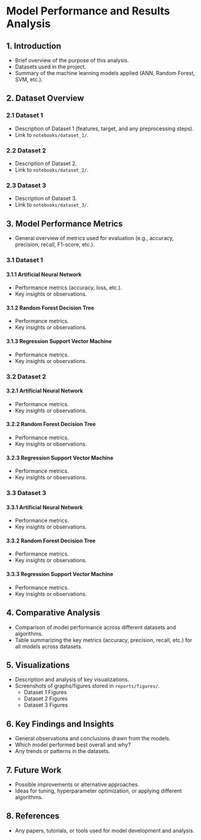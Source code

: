 # Model Performance and Results Analysis

## 1. Introduction
- Brief overview of the purpose of this analysis.
- Datasets used in the project.
- Summary of the machine learning models applied (ANN, Random Forest, SVM, etc.).

## 2. Dataset Overview
### 2.1 Dataset 1
- Description of Dataset 1 (features, target, and any preprocessing steps).
- Link to `notebooks/dataset_1/`.

### 2.2 Dataset 2
- Description of Dataset 2.
- Link to `notebooks/dataset_2/`.

### 2.3 Dataset 3
- Description of Dataset 3.
- Link to `notebooks/dataset_3/`.

## 3. Model Performance Metrics
- General overview of metrics used for evaluation (e.g., accuracy, precision, recall, F1-score, etc.).

### 3.1 Dataset 1
#### 3.1.1 Artificial Neural Network
- Performance metrics (accuracy, loss, etc.).
- Key insights or observations.

#### 3.1.2 Random Forest Decision Tree
- Performance metrics.
- Key insights or observations.

#### 3.1.3 Regression Support Vector Machine
- Performance metrics.
- Key insights or observations.

### 3.2 Dataset 2
#### 3.2.1 Artificial Neural Network
- Performance metrics.
- Key insights or observations.

#### 3.2.2 Random Forest Decision Tree
- Performance metrics.
- Key insights or observations.

#### 3.2.3 Regression Support Vector Machine
- Performance metrics.
- Key insights or observations.

### 3.3 Dataset 3
#### 3.3.1 Artificial Neural Network
- Performance metrics.
- Key insights or observations.

#### 3.3.2 Random Forest Decision Tree
- Performance metrics.
- Key insights or observations.

#### 3.3.3 Regression Support Vector Machine
- Performance metrics.
- Key insights or observations.

## 4. Comparative Analysis
- Comparison of model performance across different datasets and algorithms.
- Table summarizing the key metrics (accuracy, precision, recall, etc.) for all models across datasets.
  
## 5. Visualizations
- Description and analysis of key visualizations.
- Screenshots of graphs/figures stored in `reports/figures/`.
    - Dataset 1 Figures
    - Dataset 2 Figures
    - Dataset 3 Figures

## 6. Key Findings and Insights
- General observations and conclusions drawn from the models.
- Which model performed best overall and why?
- Any trends or patterns in the datasets.

## 7. Future Work
- Possible improvements or alternative approaches.
- Ideas for tuning, hyperparameter optimization, or applying different algorithms.

## 8. References
- Any papers, tutorials, or tools used for model development and analysis.
